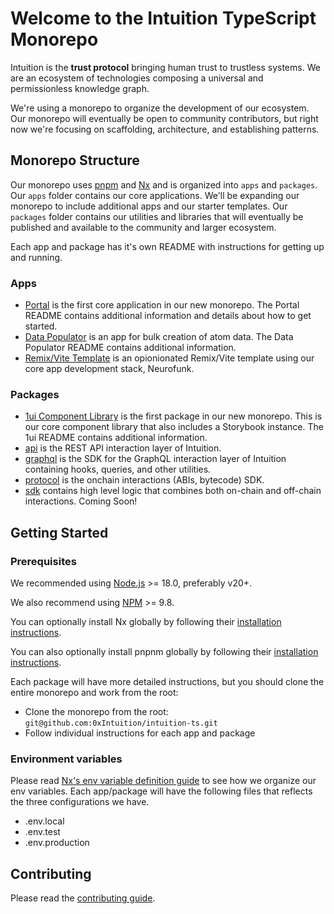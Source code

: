 # Welcome to the Intuition TypeScript Monorepo

Intuition is the **trust protocol** bringing human trust to trustless systems. We are an ecosystem of technologies composing a universal and permissionless knowledge graph.

We're using a monorepo to organize the development of our ecosystem. Our monorepo will eventually be open to community contributors, but right now we're focusing on scaffolding, architecture, and establishing patterns.

## Monorepo Structure

Our monorepo uses [pnpm](https://pnpm.io/) and [Nx](https://nx.dev/) and is organized into `apps` and `packages`. Our `apps` folder contains our core applications. We'll be expanding our monorepo to include additional apps and our starter templates. Our `packages` folder contains our utilities and libraries that will eventually be published and available to the community and larger ecosystem.

Each app and package has it's own README with instructions for getting up and running.

### Apps

- [Portal](./apps/portal/) is the first core application in our new monorepo. The Portal README contains additional information and details about how to get started.
- [Data Populator](./apps/data-populator/) is an app for bulk creation of atom data. The Data Populator README contains additional information.
- [Remix/Vite Template](./apps/template-remix-vite) is an opionionated Remix/Vite template using our core app development stack, Neurofunk.

### Packages

- [1ui Component Library](./packages/1ui/) is the first package in our new monorepo. This is our core component library that also includes a Storybook instance. The 1ui README contains additional information.
- [api](./packages/api/) is the REST API interaction layer of Intuition.
- [graphql](./packages/graphql/) is the SDK for the GraphQL interaction layer of Intuition containing hooks, queries, and other utilities.
- [protocol](./packages/protocol/) is the onchain interactions (ABIs, bytecode) SDK.
- [sdk](./packages/sdk/) contains high level logic that combines both on-chain and off-chain interactions. Coming Soon!

## Getting Started

### Prerequisites

We recommended using [Node.js](https://nodejs.org/) >= 18.0, preferably v20+.

We also recommend using [NPM](https://www.npmjs.com/) >= 9.8.

You can optionally install Nx globally by following their [installation instructions](https://nx.dev/getting-started/installation).

You can also optionally install pnpnm globally by following their [installation instructions](https://pnpm.io/installation).

Each package will have more detailed instructions, but you should clone the entire monorepo and work from the root:

- Clone the monorepo from the root: `git@github.com:0xIntuition/intuition-ts.git`
- Follow individual instructions for each app and package

### Environment variables

Please read [Nx's env variable definition guide](https://nx.dev/recipes/tips-n-tricks/define-environment-variables) to see how we organize our env variables. Each app/package will have the following files that reflects the three configurations we have.

- .env.local
- .env.test
- .env.production

## Contributing

Please read the [contributing guide](./CONTRIBUTING.md).
